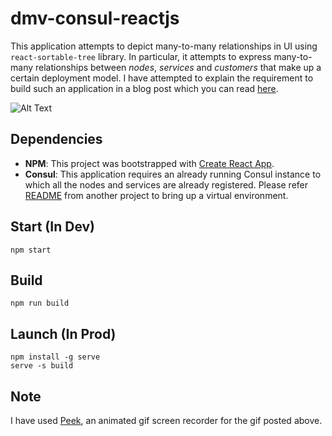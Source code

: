 # dmv-consul-reactjs
This application attempts to depict many-to-many relationships in UI using `react-sortable-tree` library. In particular, it attempts to express many-to-many relationships between *nodes*, *services* and *customers* that make up a certain deployment model. I have attempted to explain the requirement to build such an application in a blog post which you can read [here](http://www.shivamkapoor.com/blogs/technology/2019/03/04/many-to-many-ux-design-considerations/).

![Alt Text](https://github.com/codingkapoor/dmv-consul-reactjs/blob/master/dmv-consul-reactjs.gif)

## Dependencies
- **NPM**: This project was bootstrapped with [Create React App](https://github.com/facebook/create-react-app).
- **Consul**: This application requires an already running Consul instance to which all the nodes and services are already registered. Please refer [README](https://github.com/codingkapoor/stage-deployment-configs) from another project to bring up a virtual environment.

## Start (In Dev)
```
npm start
```

## Build
```
npm run build
```

## Launch (In Prod)
```
npm install -g serve
serve -s build
```

## Note 
I have used [Peek](https://github.com/phw/peek), an animated gif screen recorder for the gif posted above.
